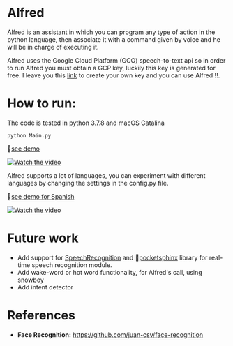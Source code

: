 # Alfred
Alfred is an assistant in which you can program any type of action in the python language, then associate it with a command given by voice and he will be in charge of executing it.

Alfred uses the Google Cloud Platform (GCO) speech-to-text api so in order to run Alfred you must obtain a GCP key, luckily this key is generated for free. I leave you this [link](https://cloud.google.com/iam/docs/creating-managing-service-account-keys?hl=es-419) to create your own key and you can use Alfred !!.


# How to run:
The code is tested in python 3.7.8 and macOS Catalina
<pre><code>python Main.py </code></pre>

[see demo](https://www.youtube.com/watch?v=TCDEL5ZpAsY)

[![Watch the video](https://img.youtube.com/vi/TCDEL5ZpAsY/hqdefault.jpg)](https://youtu.be/TCDEL5ZpAsY)


Alfred supports a lot of languages, you can experiment with different languages by changing the settings in the config.py file.

[see demo for Spanish](https://www.youtube.com/watch?v=IdJVE5_8UNo)

[![Watch the video](https://img.youtube.com/vi/IdJVE5_8UNo/hqdefault.jpg)](https://youtu.be/IdJVE5_8UNo)

# Future work
- Add support for [SpeechRecognition](https://github.com/Uberi/speech_recognition#readme) and [pocketsphinx](https://github.com/cmusphinx/pocketsphinx) library for real-time speech recognition module.
- Add wake-word or hot word functionality, for Alfred's call, using [snowboy](https://github.com/Kitt-AI/snowboy)
- Add intent detector

# References
- **Face Recognition:** https://github.com/juan-csv/face-recognition



